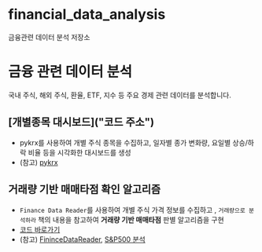 # financial_data_analysis
금융관련 데이터 분석 저장소

# 금융 관련 데이터 분석

국내 주식, 해외 주식, 환율, ETF, 지수 등 주요 경제 관련 데이터를 분석합니다.

## [개별종목 대시보드]("코드 주소")
- pykrx를 사용하여 개별 주식 종목을 수집하고, 일자별 종가 변화량, 요일별 상승/하락 비율 등을 시각화한 대시보드를 생성
- (참고) [pykrx](https://github.com/sharebook-kr/pykrx)

## 거래량 기반 매매타점 확인 알고리즘
- `Finance Data Reader`를 사용하여 개별 주식 가격 정보를 수집하고 , `거래량으로 분석하라` 책의 내용을 참고하여 **거래량 기반 매매타점** 판별 알고리즘을 구현
- [코드 바로가기]()
- (참고) [FininceDataReader](https://financedata.github.io/posts/finance-data-reader-users-guide.html), [S&P500 분석]()
